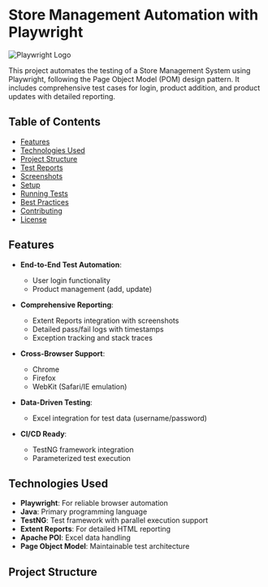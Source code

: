 # Store Management Automation with Playwright

![Playwright Logo](https://playwright.dev/img/playwright-logo.svg)

This project automates the testing of a Store Management System using Playwright, following the Page Object Model (POM) design pattern. It includes comprehensive test cases for login, product addition, and product updates with detailed reporting.

## Table of Contents

- [Features](#features)
- [Technologies Used](#technologies-used)
- [Project Structure](#project-structure)
- [Test Reports](#test-reports)
- [Screenshots](#screenshots)
- [Setup](#setup)
- [Running Tests](#running-tests)
- [Best Practices](#best-practices)
- [Contributing](#contributing)
- [License](#license)

## Features

- **End-to-End Test Automation**:
  - User login functionality
  - Product management (add, update)
  
- **Comprehensive Reporting**:
  - Extent Reports integration with screenshots
  - Detailed pass/fail logs with timestamps
  - Exception tracking and stack traces
  
- **Cross-Browser Support**:
  - Chrome
  - Firefox
  - WebKit (Safari/IE emulation)
  
- **Data-Driven Testing**:
  - Excel integration for test data (username/password)
  
- **CI/CD Ready**:
  - TestNG framework integration
  - Parameterized test execution

## Technologies Used

- **Playwright**: For reliable browser automation
- **Java**: Primary programming language
- **TestNG**: Test framework with parallel execution support
- **Extent Reports**: For detailed HTML reporting
- **Apache POI**: Excel data handling
- **Page Object Model**: Maintainable test architecture

## Project Structure

 
